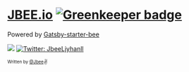 # [JBEE.io](https://jbee.io) [![Greenkeeper badge](https://badges.greenkeeper.io/JaeYeopHan/JBEE.io.svg)](https://greenkeeper.io/)

Powered by [Gatsby-starter-bee](https://github.com/JaeYeopHan/gatsby-starter-bee)

<p>
  <img src="https://img.shields.io/badge/version-1.0.1-blue.svg?cacheSeconds=2592000" />
  <a href="https://twitter.com/JbeeLjyhanll">
    <img alt="Twitter: JbeeLjyhanll" src="https://img.shields.io/twitter/follow/JbeeLjyhanll.svg?style=social" target="_blank" />
  </a>
</p>

<sub><sup>Written by <a href="https://github.com/JaeYeopHan">@Jbee</a></sup></sub><small>✌</small>
